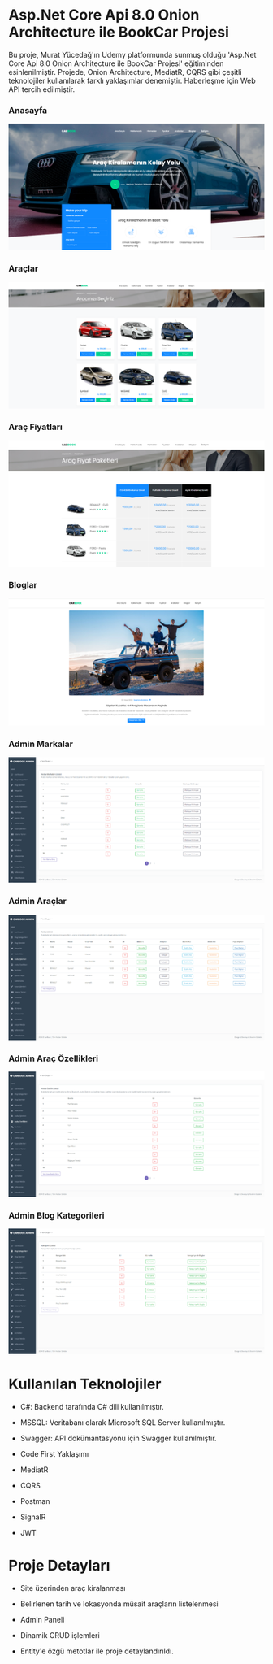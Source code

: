 # Asp.Net Core Api 8.0 Onion Architecture ile BookCar Projesi
Bu proje, Murat Yücedağ'ın Udemy platformunda sunmuş olduğu 'Asp.Net Core Api 8.0 Onion Architecture ile BookCar Projesi' eğitiminden esinlenilmiştir. Projede, Onion Architecture, MediatR, CQRS gibi çeşitli teknolojiler kullanılarak farklı yaklaşımlar denemiştir. Haberleşme için Web API tercih edilmiştir.
### Anasayfa
![Anasayfa](https://github.com/ibrahimgltkn/CarBook/blob/master/UI/CarBook.WebUI/wwwroot/carbook/images/presentation/home.png)

### Araçlar
![Araclar](https://github.com/ibrahimgltkn/CarBook/blob/master/UI/CarBook.WebUI/wwwroot/carbook/images/presentation/car.png)

### Araç Fiyatları
![Araç Fiyatları](https://github.com/ibrahimgltkn/CarBook/blob/master/UI/CarBook.WebUI/wwwroot/carbook/images/presentation/carPricing.png)

### Bloglar
![Bloglar](https://github.com/ibrahimgltkn/CarBook/blob/master/UI/CarBook.WebUI/wwwroot/carbook/images/presentation/blog.png)

### Admin Markalar
![Admin Markalar](https://github.com/ibrahimgltkn/CarBook/blob/master/UI/CarBook.WebUI/wwwroot/carbook/images/presentation/adminBrand.png)

### Admin Araçlar
![Admin Araçlar](https://github.com/ibrahimgltkn/CarBook/blob/master/UI/CarBook.WebUI/wwwroot/carbook/images/presentation/adminCar.png)

### Admin Araç Özellikleri
![Admin Araç Özellikleri](https://github.com/ibrahimgltkn/CarBook/blob/master/UI/CarBook.WebUI/wwwroot/carbook/images/presentation/AdminCarFeature.png)

### Admin Blog Kategorileri
![Admin Blog Kategorileri](https://github.com/ibrahimgltkn/CarBook/blob/master/UI/CarBook.WebUI/wwwroot/carbook/images/presentation/adminCategory.png)

# Kullanılan Teknolojiler
* C#: Backend tarafında C# dili kullanılmıştır. 

* MSSQL: Veritabanı olarak Microsoft SQL Server kullanılmıştır.

* Swagger: API dokümantasyonu için Swagger kullanılmıştır.

* Code First Yaklaşımı

* MediatR

* CQRS

* Postman

* SignalR

* JWT

# Proje Detayları
* Site üzerinden araç kiralanması

* Belirlenen tarih ve lokasyonda müsait araçların listelenmesi

* Admin Paneli

* Dinamik CRUD işlemleri

* Entity'e özgü metotlar ile proje detaylandırıldı.
